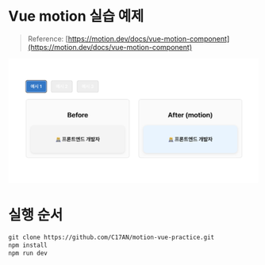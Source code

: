 # Vue motion 실습 예제

> Reference: [https://motion.dev/docs/vue-motion-component](https://motion.dev/docs/vue-motion-component)

![이미지](./screenshot.png)

# 실행 순서

```
git clone https://github.com/C17AN/motion-vue-practice.git
npm install
npm run dev
```
